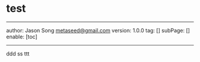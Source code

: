 # test
---
author: Jason Song <metaseed@gmail.com>
version: 1.0.0
tag: []
subPage: []
enable: [toc]


---

ddd
ss ttt
<script>
  console.log('ddd');

</script>


